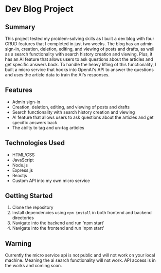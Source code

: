 # Dev Blog Project


## Summary

This project tested my problem-solving skills as I built a dev blog with four CRUD features that 
I completed in just two weeks. The blog has an admin sign-in, creation, deletion, editing, and viewing of posts 
and drafts, as well as a search functionality with search history creation and viewing. 
Plus, it has an AI feature that allows users to ask questions about the articles and get specific answers back. 
To handle the heavy lifting of this functionality, I built a micro service that hooks into OpenAI's API 
to answer the questions and uses the article data to train the AI's responses.

## Features

- Admin sign-in
- Creation, deletion, editing, and viewing of posts and drafts
- Search functionality with search history creation and viewing
- AI feature that allows users to ask questions about the articles and get specific answers back
- The abilty to tag and un-tag articles

## Technologies Used

- HTML/CSS
- JavaScript
- Node.js
- Express.js
- Reactjs
- Custom API into my own micro service

## Getting Started

1. Clone the repository
2. Install dependencies using `npm install` in both frontend and backend directories
3. Navigate into the backend and run 'npm start'
4. Navigate into the frontend and run 'npm start'


## Warning

Currently the micro service api is not public and will not work on your local machine. Meaning the ai search functionality will not work. API access is in the works and coming soon.

